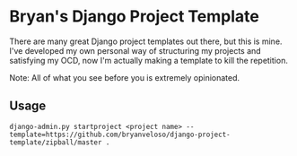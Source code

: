 Bryan's Django Project Template
===============================

There are many great Django project templates out there, but this is mine. I've
developed my own personal way of structuring my projects and satisfying my OCD,
now I'm actually making a template to kill the repetition.

Note: All of what you see before you is extremely opinionated.

Usage
-----

    django-admin.py startproject <project name> --template=https://github.com/bryanveloso/django-project-template/zipball/master .

